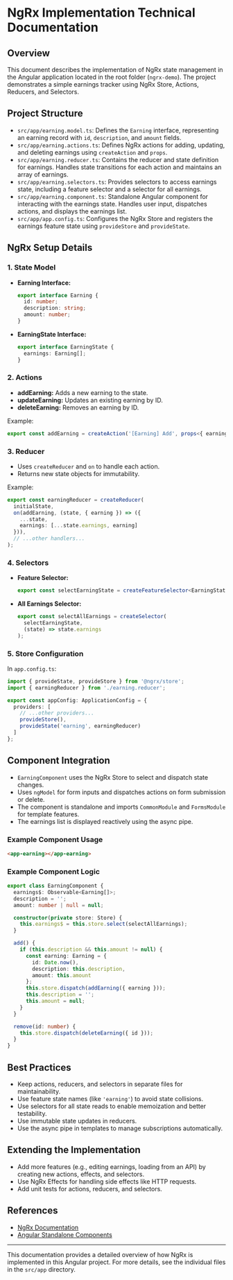 # NgRx Implementation Technical Documentation

## Overview
This document describes the implementation of NgRx state management in the Angular application located in the root folder (`ngrx-demo`). The project demonstrates a simple earnings tracker using NgRx Store, Actions, Reducers, and Selectors.

## Project Structure
- `src/app/earning.model.ts`: Defines the `Earning` interface, representing an earning record with `id`, `description`, and `amount` fields.
- `src/app/earning.actions.ts`: Defines NgRx actions for adding, updating, and deleting earnings using `createAction` and `props`.
- `src/app/earning.reducer.ts`: Contains the reducer and state definition for earnings. Handles state transitions for each action and maintains an array of earnings.
- `src/app/earning.selectors.ts`: Provides selectors to access earnings state, including a feature selector and a selector for all earnings.
- `src/app/earning.component.ts`: Standalone Angular component for interacting with the earnings state. Handles user input, dispatches actions, and displays the earnings list.
- `src/app/app.config.ts`: Configures the NgRx Store and registers the earnings feature state using `provideStore` and `provideState`.

## NgRx Setup Details
### 1. State Model
- **Earning Interface:**
  ```typescript
  export interface Earning {
    id: number;
    description: string;
    amount: number;
  }
  ```
- **EarningState Interface:**
  ```typescript
  export interface EarningState {
    earnings: Earning[];
  }
  ```

### 2. Actions
- **addEarning:** Adds a new earning to the state.
- **updateEarning:** Updates an existing earning by ID.
- **deleteEarning:** Removes an earning by ID.

Example:
```typescript
export const addEarning = createAction('[Earning] Add', props<{ earning: Earning }>());
```

### 3. Reducer
- Uses `createReducer` and `on` to handle each action.
- Returns new state objects for immutability.

Example:
```typescript
export const earningReducer = createReducer(
  initialState,
  on(addEarning, (state, { earning }) => ({
    ...state,
    earnings: [...state.earnings, earning]
  })),
  // ...other handlers...
);
```

### 4. Selectors
- **Feature Selector:**
  ```typescript
  export const selectEarningState = createFeatureSelector<EarningState>('earning');
  ```
- **All Earnings Selector:**
  ```typescript
  export const selectAllEarnings = createSelector(
    selectEarningState,
    (state) => state.earnings
  );
  ```

### 5. Store Configuration
In `app.config.ts`:
```typescript
import { provideState, provideStore } from '@ngrx/store';
import { earningReducer } from './earning.reducer';

export const appConfig: ApplicationConfig = {
  providers: [
    // ...other providers...
    provideStore(),
    provideState('earning', earningReducer)
  ]
};
```

## Component Integration
- `EarningComponent` uses the NgRx Store to select and dispatch state changes.
- Uses `ngModel` for form inputs and dispatches actions on form submission or delete.
- The component is standalone and imports `CommonModule` and `FormsModule` for template features.
- The earnings list is displayed reactively using the async pipe.

### Example Component Usage
```html
<app-earning></app-earning>
```

### Example Component Logic
```typescript
export class EarningComponent {
  earnings$: Observable<Earning[]>;
  description = '';
  amount: number | null = null;

  constructor(private store: Store) {
    this.earnings$ = this.store.select(selectAllEarnings);
  }

  add() {
    if (this.description && this.amount != null) {
      const earning: Earning = {
        id: Date.now(),
        description: this.description,
        amount: this.amount
      };
      this.store.dispatch(addEarning({ earning }));
      this.description = '';
      this.amount = null;
    }
  }

  remove(id: number) {
    this.store.dispatch(deleteEarning({ id }));
  }
}
```

## Best Practices
- Keep actions, reducers, and selectors in separate files for maintainability.
- Use feature state names (like `'earning'`) to avoid state collisions.
- Use selectors for all state reads to enable memoization and better testability.
- Use immutable state updates in reducers.
- Use the async pipe in templates to manage subscriptions automatically.

## Extending the Implementation
- Add more features (e.g., editing earnings, loading from an API) by creating new actions, effects, and selectors.
- Use NgRx Effects for handling side effects like HTTP requests.
- Add unit tests for actions, reducers, and selectors.

## References
- [NgRx Documentation](https://ngrx.io/docs)
- [Angular Standalone Components](https://angular.dev/guide/standalone-components)

---
This documentation provides a detailed overview of how NgRx is implemented in this Angular project. For more details, see the individual files in the `src/app` directory.
